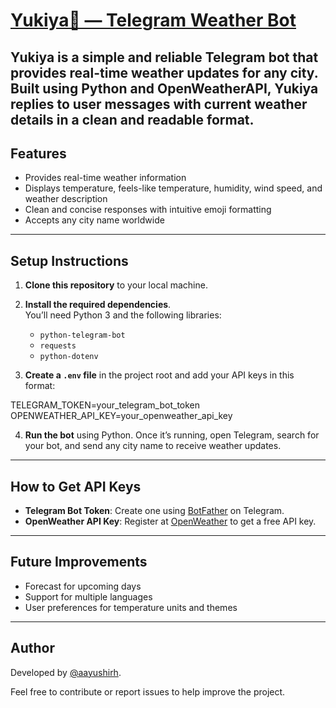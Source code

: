 # [Yukiya🌸 — Telegram Weather Bot](t.me/yukiya_bot)

**Yukiya** is a simple and reliable Telegram bot that provides real-time weather updates for any city. Built using Python and OpenWeatherAPI, Yukiya replies to user messages with current weather details in a clean and readable format.
---

## Features

- Provides real-time weather information
- Displays temperature, feels-like temperature, humidity, wind speed, and weather description
- Clean and concise responses with intuitive emoji formatting
- Accepts any city name worldwide
---

## Setup Instructions

1. **Clone this repository** to your local machine.

2. **Install the required dependencies**.  
   You’ll need Python 3 and the following libraries:
   - `python-telegram-bot`
   - `requests`
   - `python-dotenv`

3. **Create a `.env` file** in the project root and add your API keys in this format:

TELEGRAM_TOKEN=your_telegram_bot_token
OPENWEATHER_API_KEY=your_openweather_api_key


4. **Run the bot** using Python. Once it’s running, open Telegram, search for your bot, and send any city name to receive weather updates.
---

## How to Get API Keys

- **Telegram Bot Token**: Create one using [BotFather](https://core.telegram.org/bots#creating-a-new-bot) on Telegram.
- **OpenWeather API Key**: Register at [OpenWeather](https://openweathermap.org/appid) to get a free API key.
---

## Future Improvements

- Forecast for upcoming days
- Support for multiple languages
- User preferences for temperature units and themes
---

## Author

Developed by [@aayushirh](https://www.instagram.com/aayushirh/).

Feel free to contribute or report issues to help improve the project.
